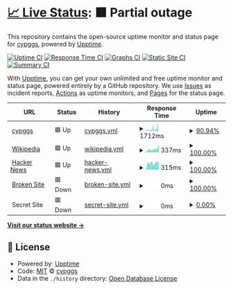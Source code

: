 # [📈 Live Status](https://demo.upptime.js.org): <!--live status--> **🟧 Partial outage**

This repository contains the open-source uptime monitor and status page for [cypggs](https://demo.upptime.js.org), powered by [Upptime](https://github.com/upptime/upptime).

[![Uptime CI](https://github.com/koj-co/upptime/workflows/Uptime%20CI/badge.svg)](https://github.com/koj-co/upptime/actions?query=workflow%3A%22Uptime+CI%22)
[![Response Time CI](https://github.com/koj-co/upptime/workflows/Response%20Time%20CI/badge.svg)](https://github.com/koj-co/upptime/actions?query=workflow%3A%22Response+Time+CI%22)
[![Graphs CI](https://github.com/koj-co/upptime/workflows/Graphs%20CI/badge.svg)](https://github.com/koj-co/upptime/actions?query=workflow%3A%22Graphs+CI%22)
[![Static Site CI](https://github.com/koj-co/upptime/workflows/Static%20Site%20CI/badge.svg)](https://github.com/koj-co/upptime/actions?query=workflow%3A%22Static+Site+CI%22)
[![Summary CI](https://github.com/koj-co/upptime/workflows/Summary%20CI/badge.svg)](https://github.com/koj-co/upptime/actions?query=workflow%3A%22Summary+CI%22)

With [Upptime](https://upptime.js.org), you can get your own unlimited and free uptime monitor and status page, powered entirely by a GitHub repository. We use [Issues](https://github.com/cypggs/uptime/issues) as incident reports, [Actions](https://github.com/cypggs/uptime/actions) as uptime monitors, and [Pages](https://demo.upptime.js.org) for the status page.

<!--start: status pages-->
<!-- This summary is generated by Upptime (https://github.com/upptime/upptime) -->
<!-- Do not edit this manually, your changes will be overwritten -->
<!-- prettier-ignore -->
| URL | Status | History | Response Time | Uptime |
| --- | ------ | ------- | ------------- | ------ |
| <img alt="" src="https://favicons.githubusercontent.com/www.cypggs.com" height="13"> [cypggs](https://www.cypggs.com) | 🟩 Up | [cypggs.yml](https://github.com/cypggs/uptime/commits/HEAD/history/cypggs.yml) | <details><summary><img alt="Response time graph" src="./graphs/cypggs/response-time-week.png" height="20"> 1712ms</summary><br><a href="https://demo.upptime.js.org/history/cypggs"><img alt="Response time 1168" src="https://img.shields.io/endpoint?url=https%3A%2F%2Fraw.githubusercontent.com%2Fcypggs%2Fuptime%2FHEAD%2Fapi%2Fcypggs%2Fresponse-time.json"></a><br><a href="https://demo.upptime.js.org/history/cypggs"><img alt="24-hour response time 926" src="https://img.shields.io/endpoint?url=https%3A%2F%2Fraw.githubusercontent.com%2Fcypggs%2Fuptime%2FHEAD%2Fapi%2Fcypggs%2Fresponse-time-day.json"></a><br><a href="https://demo.upptime.js.org/history/cypggs"><img alt="7-day response time 1712" src="https://img.shields.io/endpoint?url=https%3A%2F%2Fraw.githubusercontent.com%2Fcypggs%2Fuptime%2FHEAD%2Fapi%2Fcypggs%2Fresponse-time-week.json"></a><br><a href="https://demo.upptime.js.org/history/cypggs"><img alt="30-day response time 1326" src="https://img.shields.io/endpoint?url=https%3A%2F%2Fraw.githubusercontent.com%2Fcypggs%2Fuptime%2FHEAD%2Fapi%2Fcypggs%2Fresponse-time-month.json"></a><br><a href="https://demo.upptime.js.org/history/cypggs"><img alt="1-year response time 1178" src="https://img.shields.io/endpoint?url=https%3A%2F%2Fraw.githubusercontent.com%2Fcypggs%2Fuptime%2FHEAD%2Fapi%2Fcypggs%2Fresponse-time-year.json"></a></details> | <details><summary><a href="https://demo.upptime.js.org/history/cypggs">90.94%</a></summary><a href="https://demo.upptime.js.org/history/cypggs"><img alt="All-time uptime 99.38%" src="https://img.shields.io/endpoint?url=https%3A%2F%2Fraw.githubusercontent.com%2Fcypggs%2Fuptime%2FHEAD%2Fapi%2Fcypggs%2Fuptime.json"></a><br><a href="https://demo.upptime.js.org/history/cypggs"><img alt="24-hour uptime 100.00%" src="https://img.shields.io/endpoint?url=https%3A%2F%2Fraw.githubusercontent.com%2Fcypggs%2Fuptime%2FHEAD%2Fapi%2Fcypggs%2Fuptime-day.json"></a><br><a href="https://demo.upptime.js.org/history/cypggs"><img alt="7-day uptime 90.94%" src="https://img.shields.io/endpoint?url=https%3A%2F%2Fraw.githubusercontent.com%2Fcypggs%2Fuptime%2FHEAD%2Fapi%2Fcypggs%2Fuptime-week.json"></a><br><a href="https://demo.upptime.js.org/history/cypggs"><img alt="30-day uptime 97.92%" src="https://img.shields.io/endpoint?url=https%3A%2F%2Fraw.githubusercontent.com%2Fcypggs%2Fuptime%2FHEAD%2Fapi%2Fcypggs%2Fuptime-month.json"></a><br><a href="https://demo.upptime.js.org/history/cypggs"><img alt="1-year uptime 99.32%" src="https://img.shields.io/endpoint?url=https%3A%2F%2Fraw.githubusercontent.com%2Fcypggs%2Fuptime%2FHEAD%2Fapi%2Fcypggs%2Fuptime-year.json"></a></details>
| <img alt="" src="https://favicons.githubusercontent.com/en.wikipedia.org" height="13"> [Wikipedia](https://en.wikipedia.org) | 🟩 Up | [wikipedia.yml](https://github.com/cypggs/uptime/commits/HEAD/history/wikipedia.yml) | <details><summary><img alt="Response time graph" src="./graphs/wikipedia/response-time-week.png" height="20"> 337ms</summary><br><a href="https://demo.upptime.js.org/history/wikipedia"><img alt="Response time 206" src="https://img.shields.io/endpoint?url=https%3A%2F%2Fraw.githubusercontent.com%2Fcypggs%2Fuptime%2FHEAD%2Fapi%2Fwikipedia%2Fresponse-time.json"></a><br><a href="https://demo.upptime.js.org/history/wikipedia"><img alt="24-hour response time 514" src="https://img.shields.io/endpoint?url=https%3A%2F%2Fraw.githubusercontent.com%2Fcypggs%2Fuptime%2FHEAD%2Fapi%2Fwikipedia%2Fresponse-time-day.json"></a><br><a href="https://demo.upptime.js.org/history/wikipedia"><img alt="7-day response time 337" src="https://img.shields.io/endpoint?url=https%3A%2F%2Fraw.githubusercontent.com%2Fcypggs%2Fuptime%2FHEAD%2Fapi%2Fwikipedia%2Fresponse-time-week.json"></a><br><a href="https://demo.upptime.js.org/history/wikipedia"><img alt="30-day response time 255" src="https://img.shields.io/endpoint?url=https%3A%2F%2Fraw.githubusercontent.com%2Fcypggs%2Fuptime%2FHEAD%2Fapi%2Fwikipedia%2Fresponse-time-month.json"></a><br><a href="https://demo.upptime.js.org/history/wikipedia"><img alt="1-year response time 208" src="https://img.shields.io/endpoint?url=https%3A%2F%2Fraw.githubusercontent.com%2Fcypggs%2Fuptime%2FHEAD%2Fapi%2Fwikipedia%2Fresponse-time-year.json"></a></details> | <details><summary><a href="https://demo.upptime.js.org/history/wikipedia">100.00%</a></summary><a href="https://demo.upptime.js.org/history/wikipedia"><img alt="All-time uptime 100.00%" src="https://img.shields.io/endpoint?url=https%3A%2F%2Fraw.githubusercontent.com%2Fcypggs%2Fuptime%2FHEAD%2Fapi%2Fwikipedia%2Fuptime.json"></a><br><a href="https://demo.upptime.js.org/history/wikipedia"><img alt="24-hour uptime 100.00%" src="https://img.shields.io/endpoint?url=https%3A%2F%2Fraw.githubusercontent.com%2Fcypggs%2Fuptime%2FHEAD%2Fapi%2Fwikipedia%2Fuptime-day.json"></a><br><a href="https://demo.upptime.js.org/history/wikipedia"><img alt="7-day uptime 100.00%" src="https://img.shields.io/endpoint?url=https%3A%2F%2Fraw.githubusercontent.com%2Fcypggs%2Fuptime%2FHEAD%2Fapi%2Fwikipedia%2Fuptime-week.json"></a><br><a href="https://demo.upptime.js.org/history/wikipedia"><img alt="30-day uptime 100.00%" src="https://img.shields.io/endpoint?url=https%3A%2F%2Fraw.githubusercontent.com%2Fcypggs%2Fuptime%2FHEAD%2Fapi%2Fwikipedia%2Fuptime-month.json"></a><br><a href="https://demo.upptime.js.org/history/wikipedia"><img alt="1-year uptime 100.00%" src="https://img.shields.io/endpoint?url=https%3A%2F%2Fraw.githubusercontent.com%2Fcypggs%2Fuptime%2FHEAD%2Fapi%2Fwikipedia%2Fuptime-year.json"></a></details>
| <img alt="" src="https://favicons.githubusercontent.com/news.ycombinator.com" height="13"> [Hacker News](https://news.ycombinator.com) | 🟩 Up | [hacker-news.yml](https://github.com/cypggs/uptime/commits/HEAD/history/hacker-news.yml) | <details><summary><img alt="Response time graph" src="./graphs/hacker-news/response-time-week.png" height="20"> 315ms</summary><br><a href="https://demo.upptime.js.org/history/hacker-news"><img alt="Response time 351" src="https://img.shields.io/endpoint?url=https%3A%2F%2Fraw.githubusercontent.com%2Fcypggs%2Fuptime%2FHEAD%2Fapi%2Fhacker-news%2Fresponse-time.json"></a><br><a href="https://demo.upptime.js.org/history/hacker-news"><img alt="24-hour response time 409" src="https://img.shields.io/endpoint?url=https%3A%2F%2Fraw.githubusercontent.com%2Fcypggs%2Fuptime%2FHEAD%2Fapi%2Fhacker-news%2Fresponse-time-day.json"></a><br><a href="https://demo.upptime.js.org/history/hacker-news"><img alt="7-day response time 315" src="https://img.shields.io/endpoint?url=https%3A%2F%2Fraw.githubusercontent.com%2Fcypggs%2Fuptime%2FHEAD%2Fapi%2Fhacker-news%2Fresponse-time-week.json"></a><br><a href="https://demo.upptime.js.org/history/hacker-news"><img alt="30-day response time 310" src="https://img.shields.io/endpoint?url=https%3A%2F%2Fraw.githubusercontent.com%2Fcypggs%2Fuptime%2FHEAD%2Fapi%2Fhacker-news%2Fresponse-time-month.json"></a><br><a href="https://demo.upptime.js.org/history/hacker-news"><img alt="1-year response time 352" src="https://img.shields.io/endpoint?url=https%3A%2F%2Fraw.githubusercontent.com%2Fcypggs%2Fuptime%2FHEAD%2Fapi%2Fhacker-news%2Fresponse-time-year.json"></a></details> | <details><summary><a href="https://demo.upptime.js.org/history/hacker-news">100.00%</a></summary><a href="https://demo.upptime.js.org/history/hacker-news"><img alt="All-time uptime 99.97%" src="https://img.shields.io/endpoint?url=https%3A%2F%2Fraw.githubusercontent.com%2Fcypggs%2Fuptime%2FHEAD%2Fapi%2Fhacker-news%2Fuptime.json"></a><br><a href="https://demo.upptime.js.org/history/hacker-news"><img alt="24-hour uptime 100.00%" src="https://img.shields.io/endpoint?url=https%3A%2F%2Fraw.githubusercontent.com%2Fcypggs%2Fuptime%2FHEAD%2Fapi%2Fhacker-news%2Fuptime-day.json"></a><br><a href="https://demo.upptime.js.org/history/hacker-news"><img alt="7-day uptime 100.00%" src="https://img.shields.io/endpoint?url=https%3A%2F%2Fraw.githubusercontent.com%2Fcypggs%2Fuptime%2FHEAD%2Fapi%2Fhacker-news%2Fuptime-week.json"></a><br><a href="https://demo.upptime.js.org/history/hacker-news"><img alt="30-day uptime 100.00%" src="https://img.shields.io/endpoint?url=https%3A%2F%2Fraw.githubusercontent.com%2Fcypggs%2Fuptime%2FHEAD%2Fapi%2Fhacker-news%2Fuptime-month.json"></a><br><a href="https://demo.upptime.js.org/history/hacker-news"><img alt="1-year uptime 99.95%" src="https://img.shields.io/endpoint?url=https%3A%2F%2Fraw.githubusercontent.com%2Fcypggs%2Fuptime%2FHEAD%2Fapi%2Fhacker-news%2Fuptime-year.json"></a></details>
| <img alt="" src="https://favicons.githubusercontent.com/thissitedoesnotexist.com" height="13"> [Broken Site](https://thissitedoesnotexist.com) | 🟥 Down | [broken-site.yml](https://github.com/cypggs/uptime/commits/HEAD/history/broken-site.yml) | <details><summary><img alt="Response time graph" src="./graphs/broken-site/response-time-week.png" height="20"> 0ms</summary><br><a href="https://demo.upptime.js.org/history/broken-site"><img alt="Response time 0" src="https://img.shields.io/endpoint?url=https%3A%2F%2Fraw.githubusercontent.com%2Fcypggs%2Fuptime%2FHEAD%2Fapi%2Fbroken-site%2Fresponse-time.json"></a><br><a href="https://demo.upptime.js.org/history/broken-site"><img alt="24-hour response time 0" src="https://img.shields.io/endpoint?url=https%3A%2F%2Fraw.githubusercontent.com%2Fcypggs%2Fuptime%2FHEAD%2Fapi%2Fbroken-site%2Fresponse-time-day.json"></a><br><a href="https://demo.upptime.js.org/history/broken-site"><img alt="7-day response time 0" src="https://img.shields.io/endpoint?url=https%3A%2F%2Fraw.githubusercontent.com%2Fcypggs%2Fuptime%2FHEAD%2Fapi%2Fbroken-site%2Fresponse-time-week.json"></a><br><a href="https://demo.upptime.js.org/history/broken-site"><img alt="30-day response time 0" src="https://img.shields.io/endpoint?url=https%3A%2F%2Fraw.githubusercontent.com%2Fcypggs%2Fuptime%2FHEAD%2Fapi%2Fbroken-site%2Fresponse-time-month.json"></a><br><a href="https://demo.upptime.js.org/history/broken-site"><img alt="1-year response time 0" src="https://img.shields.io/endpoint?url=https%3A%2F%2Fraw.githubusercontent.com%2Fcypggs%2Fuptime%2FHEAD%2Fapi%2Fbroken-site%2Fresponse-time-year.json"></a></details> | <details><summary><a href="https://demo.upptime.js.org/history/broken-site">100.00%</a></summary><a href="https://demo.upptime.js.org/history/broken-site"><img alt="All-time uptime 100.00%" src="https://img.shields.io/endpoint?url=https%3A%2F%2Fraw.githubusercontent.com%2Fcypggs%2Fuptime%2FHEAD%2Fapi%2Fbroken-site%2Fuptime.json"></a><br><a href="https://demo.upptime.js.org/history/broken-site"><img alt="24-hour uptime 100.00%" src="https://img.shields.io/endpoint?url=https%3A%2F%2Fraw.githubusercontent.com%2Fcypggs%2Fuptime%2FHEAD%2Fapi%2Fbroken-site%2Fuptime-day.json"></a><br><a href="https://demo.upptime.js.org/history/broken-site"><img alt="7-day uptime 100.00%" src="https://img.shields.io/endpoint?url=https%3A%2F%2Fraw.githubusercontent.com%2Fcypggs%2Fuptime%2FHEAD%2Fapi%2Fbroken-site%2Fuptime-week.json"></a><br><a href="https://demo.upptime.js.org/history/broken-site"><img alt="30-day uptime 100.00%" src="https://img.shields.io/endpoint?url=https%3A%2F%2Fraw.githubusercontent.com%2Fcypggs%2Fuptime%2FHEAD%2Fapi%2Fbroken-site%2Fuptime-month.json"></a><br><a href="https://demo.upptime.js.org/history/broken-site"><img alt="1-year uptime 100.00%" src="https://img.shields.io/endpoint?url=https%3A%2F%2Fraw.githubusercontent.com%2Fcypggs%2Fuptime%2FHEAD%2Fapi%2Fbroken-site%2Fuptime-year.json"></a></details>
| <img alt="" src="https://favicons.githubusercontent.com/null" height="13"> Secret Site | 🟥 Down | [secret-site.yml](https://github.com/cypggs/uptime/commits/HEAD/history/secret-site.yml) | <details><summary><img alt="Response time graph" src="./graphs/secret-site/response-time-week.png" height="20"> 0ms</summary><br><a href="https://demo.upptime.js.org/history/secret-site"><img alt="Response time 0" src="https://img.shields.io/endpoint?url=https%3A%2F%2Fraw.githubusercontent.com%2Fcypggs%2Fuptime%2FHEAD%2Fapi%2Fsecret-site%2Fresponse-time.json"></a><br><a href="https://demo.upptime.js.org/history/secret-site"><img alt="24-hour response time 0" src="https://img.shields.io/endpoint?url=https%3A%2F%2Fraw.githubusercontent.com%2Fcypggs%2Fuptime%2FHEAD%2Fapi%2Fsecret-site%2Fresponse-time-day.json"></a><br><a href="https://demo.upptime.js.org/history/secret-site"><img alt="7-day response time 0" src="https://img.shields.io/endpoint?url=https%3A%2F%2Fraw.githubusercontent.com%2Fcypggs%2Fuptime%2FHEAD%2Fapi%2Fsecret-site%2Fresponse-time-week.json"></a><br><a href="https://demo.upptime.js.org/history/secret-site"><img alt="30-day response time 0" src="https://img.shields.io/endpoint?url=https%3A%2F%2Fraw.githubusercontent.com%2Fcypggs%2Fuptime%2FHEAD%2Fapi%2Fsecret-site%2Fresponse-time-month.json"></a><br><a href="https://demo.upptime.js.org/history/secret-site"><img alt="1-year response time 0" src="https://img.shields.io/endpoint?url=https%3A%2F%2Fraw.githubusercontent.com%2Fcypggs%2Fuptime%2FHEAD%2Fapi%2Fsecret-site%2Fresponse-time-year.json"></a></details> | <details><summary><a href="https://demo.upptime.js.org/history/secret-site">0.00%</a></summary><a href="https://demo.upptime.js.org/history/secret-site"><img alt="All-time uptime 24.14%" src="https://img.shields.io/endpoint?url=https%3A%2F%2Fraw.githubusercontent.com%2Fcypggs%2Fuptime%2FHEAD%2Fapi%2Fsecret-site%2Fuptime.json"></a><br><a href="https://demo.upptime.js.org/history/secret-site"><img alt="24-hour uptime 0.00%" src="https://img.shields.io/endpoint?url=https%3A%2F%2Fraw.githubusercontent.com%2Fcypggs%2Fuptime%2FHEAD%2Fapi%2Fsecret-site%2Fuptime-day.json"></a><br><a href="https://demo.upptime.js.org/history/secret-site"><img alt="7-day uptime 0.00%" src="https://img.shields.io/endpoint?url=https%3A%2F%2Fraw.githubusercontent.com%2Fcypggs%2Fuptime%2FHEAD%2Fapi%2Fsecret-site%2Fuptime-week.json"></a><br><a href="https://demo.upptime.js.org/history/secret-site"><img alt="30-day uptime 0.00%" src="https://img.shields.io/endpoint?url=https%3A%2F%2Fraw.githubusercontent.com%2Fcypggs%2Fuptime%2FHEAD%2Fapi%2Fsecret-site%2Fuptime-month.json"></a><br><a href="https://demo.upptime.js.org/history/secret-site"><img alt="1-year uptime 0.00%" src="https://img.shields.io/endpoint?url=https%3A%2F%2Fraw.githubusercontent.com%2Fcypggs%2Fuptime%2FHEAD%2Fapi%2Fsecret-site%2Fuptime-year.json"></a></details>

<!--end: status pages-->

[**Visit our status website →**](https://demo.upptime.js.org)

## 📄 License

- Powered by: [Upptime](https://github.com/upptime/upptime)
- Code: [MIT](./LICENSE) © [cypggs](https://demo.upptime.js.org)
- Data in the `./history` directory: [Open Database License](https://opendatacommons.org/licenses/odbl/1-0/)
